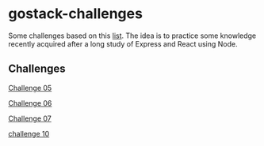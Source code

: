 # gostack-challenges

Some challenges based on this [list]. The idea is to practice some knowledge recently acquired after a long study of Express and React using Node.

## Challenges

[Challenge 05](./challenge05)


[Challenge 06](./challenge06)


[Challenge 07](./challenge07/)


[challenge 10](./challenge10/)



[list]: https://github.com/rocketseat-education/bootcamp-gostack-desafios/blob/master/README.en.md
